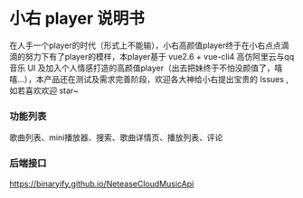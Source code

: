 # 小右 player 说明书

在人手一个player的时代（形式上不能输），小右高颜值player终于在小右点点滴滴的努力下有了player的模样，本player基于 vue2.6 + vue-cli4 高仿阿里云与qq音乐 UI 及加入个人情感打造的高颜值player（出去把妹终于不怕没颜值了，嘻嘻...），本产品还在测试及需求完善阶段，欢迎各大神给小右提出宝贵的 Issues ,如若喜欢欢迎 star~ 

### 功能列表
歌曲列表、mini播放器、搜索、歌曲详情页、播放列表、评论

### 后端接口
https://binaryify.github.io/NeteaseCloudMusicApi

